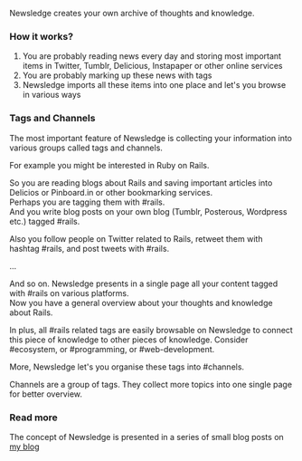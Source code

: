 Newsledge creates your own archive of thoughts and knowledge.

### How it works?

1. You are probably reading news every day and storing most important items
in Twitter, Tumblr, Delicious, Instapaper or other online services
2. You are probably marking up these news with tags
3. Newsledge imports all these items into one place and let's you browse in various ways


### Tags and Channels

The most important feature of Newsledge is collecting your information into various groups called tags and channels.

For example you might be interested in Ruby on Rails.  

So you are reading blogs about Rails and saving important articles into Delicios or Pinboard.in 
or other bookmarking services.  
Perhaps you are tagging them with #rails.  
And you write blog posts on your own blog (Tumblr, Posterous, Wordpress etc.) tagged #rails.

Also you follow people on Twitter related to Rails, retweet them with hashtag #rails, and post tweets with #rails.

...

And so on.
Newsledge presents in a single page all your content tagged with #rails on various platforms.  
Now you have a general overview about your thoughts and knowledge about Rails.

In plus, all #rails related tags are easily browsable on Newsledge to connect this piece of knowledge to other
pieces of knowledge. Consider #ecosystem, or #programming, or #web-development.

More, Newsledge let's you organise these tags into #channels.

Channels are a group of tags. They collect more topics into one single page for better overview.


### Read more

The concept of Newsledge is presented in a series of small blog posts on 
[my blog](http://metaman.tumblr.com/tagged/newsledge 'Newsledge blog posts')  

